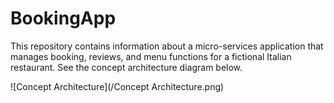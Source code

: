 # BookingApp
This repository contains information about a micro-services application that manages booking, reviews, and menu functions for a fictional Italian restaurant. See the concept architecture diagram below.

![Concept Architecture](/Concept Architecture.png)
